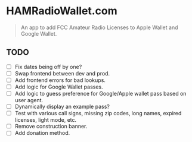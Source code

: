 # HAMRadioWallet.com

> An app to add FCC Amateur Radio Licenses to Apple Wallet and Google Wallet.

## TODO

- [ ] Fix dates being off by one?
- [ ] Swap frontend between dev and prod.
- [ ] Add frontend errors for bad lookups.
- [ ] Add logic for Google Wallet passes.
- [ ] Add logic to guess preference for Google/Apple wallet pass based on user agent.
- [ ] Dynamically display an example pass?
- [ ] Test with various call signs, missing zip codes, long names, expired licenses, light mode, etc.
- [ ] Remove construction banner.
- [ ] Add donation method.
